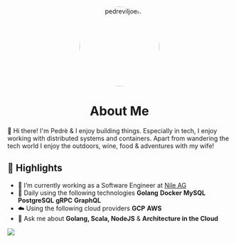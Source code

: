 <div align="center">
    <img alt="pedreviljoen" src="https://avatars.githubusercontent.com/u/22566407?v=4" width="180" style="border-radius: 90px;"/>
</div>

<h1 align="center">
  About Me
</h1>

👋 Hi there! I'm Pedrè & I enjoy building things. Especially in tech, I enjoy working with distributed systems and containers. Apart from wandering the tech world I enjoy the outdoors, wine, food & adventures with my wife!

## :book: Highlights

- 🔭 I’m currently working as a Software Engineer at [Nile AG](https://nile.ag)
- 🌱 Daily using the following technologies **Golang** **Docker** **MySQL** **PostgreSQL** **gRPC** **GraphQL**
- ☁️ Using the following cloud providers **GCP** **AWS**
- 💬 Ask me about  **Golang, Scala, NodeJS** & **Architecture in the Cloud**

![](https://komarev.com/ghpvc/?username=pedreviljoen&style=flat-square)
